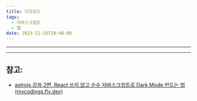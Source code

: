 ```yaml
---
title: 다크모드
tags:
  - 자바스크립트
  - 웹
date: 2023-12-26T18:48:00
---
```

---

---

## 참고:

- [astrojs 강좌 2편. React 쓰지 않고 순수 자바스크립트로 Dark Mode 만드는 법 (mycodings.fly.dev)](https://mycodings.fly.dev/blog/2023-10-14-astrojs-tutorial-clean-build-of-darkmode-theme)
